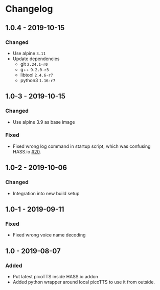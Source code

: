 # Changelog


## 1.0.4 - 2019-10-15

### Changed
* Use alpine `3.11`
* Update dependencies
  * git `2.24.1-r0`
  * g++ `9.2.0-r3`
  * libtool `2.4.6-r7`
  * python3 `1.16-r7`


## 1.0-3 - 2019-10-15

### Changed
* Use alpine 3.9 as base image

### Fixed
* Fixed wrong log command in startup script, which was confusing HASS.io [#20](https://github.com/Poeschl/Hassio-Addons/issues/20).


## 1.0-2 - 2019-10-06

### Changed
* Integration into new build setup


## 1.0-1 - 2019-09-11

### Fixed
* Fixed wrong voice name decoding


## 1.0 - 2019-08-07

### Added
* Put latest picoTTS inside HASS.io addon
* Added python wrapper around local picoTTS to use it from outside.
